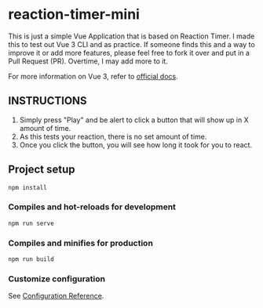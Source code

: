 # reaction-timer-mini
This is just a simple Vue Application that is based on Reaction Timer. I made this to test out Vue 3 CLI and as practice. If someone
finds this and a way to improve it or add more features, please feel free to fork it over and put in a Pull Request (PR). Overtime,
I may add more to it.

For more information on Vue 3, refer to [official docs](https://v3.vuejs.org/guide/introduction.html).

## INSTRUCTIONS
1. Simply press "Play" and be alert to click a button that will show up in X amount of time.
2. As this tests your reaction, there is no set amount of time.
3. Once you click the button, you will see how long it took for you to react.
## Project setup
```
npm install
```

### Compiles and hot-reloads for development
```
npm run serve
```

### Compiles and minifies for production
```
npm run build
```

### Customize configuration
See [Configuration Reference](https://cli.vuejs.org/config/).